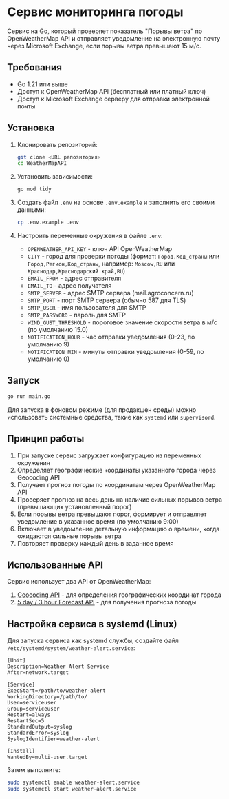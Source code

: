 # Сервис мониторинга погоды

Сервис на Go, который проверяет показатель "Порывы ветра" по OpenWeatherMap API и отправляет уведомление на электронную почту через Microsoft Exchange, если порывы ветра превышают 15 м/с.

## Требования

- Go 1.21 или выше
- Доступ к OpenWeatherMap API (бесплатный или платный ключ)
- Доступ к Microsoft Exchange серверу для отправки электронной почты

## Установка

1. Клонировать репозиторий:
   ```bash
   git clone <URL репозитория>
   cd WeatherMapAPI
   ```

2. Установить зависимости:
   ```bash
   go mod tidy
   ```

3. Создать файл `.env` на основе `.env.example` и заполнить его своими данными:
   ```bash
   cp .env.example .env
   ```

4. Настроить переменные окружения в файле `.env`:
   - `OPENWEATHER_API_KEY` - ключ API OpenWeatherMap
   - `CITY` - город для проверки погоды (формат: `Город,Код_страны` или `Город,Регион,Код_страны`, например: `Moscow,RU` или `Краснодар,Краснодарский край,RU`)
   - `EMAIL_FROM` - адрес отправителя
   - `EMAIL_TO` - адрес получателя
   - `SMTP_SERVER` - адрес SMTP сервера (mail.agroconcern.ru)
   - `SMTP_PORT` - порт SMTP сервера (обычно 587 для TLS)
   - `SMTP_USER` - имя пользователя для SMTP
   - `SMTP_PASSWORD` - пароль для SMTP
   - `WIND_GUST_THRESHOLD` - пороговое значение скорости ветра в м/с (по умолчанию 15.0)
   - `NOTIFICATION_HOUR` - час отправки уведомления (0-23, по умолчанию 9)
   - `NOTIFICATION_MIN` - минуты отправки уведомления (0-59, по умолчанию 0)

## Запуск

```bash
go run main.go
```

Для запуска в фоновом режиме (для продакшен среды) можно использовать системные средства, такие как `systemd` или `supervisord`.

## Принцип работы

1. При запуске сервис загружает конфигурацию из переменных окружения
2. Определяет географические координаты указанного города через Geocoding API
3. Получает прогноз погоды по координатам через OpenWeatherMap API
4. Проверяет прогноз на весь день на наличие сильных порывов ветра (превышающих установленный порог)
5. Если порывы ветра превышают порог, формирует и отправляет уведомление в указанное время (по умолчанию 9:00)
6. Включает в уведомление детальную информацию о времени, когда ожидаются сильные порывы ветра
7. Повторяет проверку каждый день в заданное время

## Использованные API

Сервис использует два API от OpenWeatherMap:
1. [Geocoding API](https://openweathermap.org/api/geocoding-api) - для определения географических координат города
2. [5 day / 3 hour Forecast API](https://openweathermap.org/forecast5) - для получения прогноза погоды

## Настройка сервиса в systemd (Linux)

Для запуска сервиса как systemd службы, создайте файл `/etc/systemd/system/weather-alert.service`:

```
[Unit]
Description=Weather Alert Service
After=network.target

[Service]
ExecStart=/path/to/weather-alert
WorkingDirectory=/path/to/
User=serviceuser
Group=serviceuser
Restart=always
RestartSec=5
StandardOutput=syslog
StandardError=syslog
SyslogIdentifier=weather-alert

[Install]
WantedBy=multi-user.target
```

Затем выполните:

```bash
sudo systemctl enable weather-alert.service
sudo systemctl start weather-alert.service
``` 